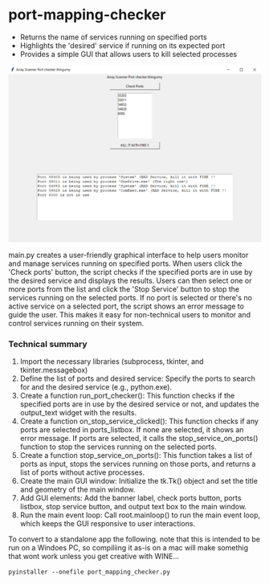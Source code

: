 # port-mapping-checker
* Returns the name of services running on specified ports
* Highlights the 'desired' service if running on its expected port
* Provides a simple GUI that allows users to kill selected processes


![Alt text](images/GUI.JPG)

main.py creates a user-friendly graphical interface to help users monitor and manage services running on specified ports. When users click the 'Check ports' button, the script checks if the specified ports are in use by the desired service and displays the results. Users can then select one or more ports from the list and click the 'Stop Service' button to stop the services running on the selected ports. If no port is selected or there's no active service on a selected port, the script shows an error message to guide the user. This makes it easy for non-technical users to monitor and control services running on their system.

### **Technical summary**
1.	Import the necessary libraries (subprocess, tkinter, and tkinter.messagebox) 
2.	Define the list of ports and desired service: Specify the ports to search for and the desired service (e.g., python.exe).
3.	Create a function run_port_checker(): This function checks if the specified ports are in use by the desired service or not, and updates the output_text widget with the results.
4.	Create a function on_stop_service_clicked(): This function checks if any ports are selected in ports_listbox. If none are selected, it shows an error message. If ports are selected, it calls the stop_service_on_ports() function to stop the services running on the selected ports.
5.	Create a function stop_service_on_ports(): This function takes a list of ports as input, stops the services running on those ports, and returns a list of ports without active processes.
6.	Create the main GUI window: Initialize the tk.Tk() object and set the title and geometry of the main window.
7.	Add GUI elements: Add the banner label, check ports button, ports listbox, stop service button, and output text box to the main window.
8.	Run the main event loop: Call root.mainloop() to run the main event loop, which keeps the GUI responsive to user interactions.

To convert to a standalone app the following.  note that this is intended to be run on a Windoes PC, so compiliing it as-is on a mac will make somethig that wont work unless you get creative with WINE...

```
pyinstaller --onefile port_mapping_checker.py
```

